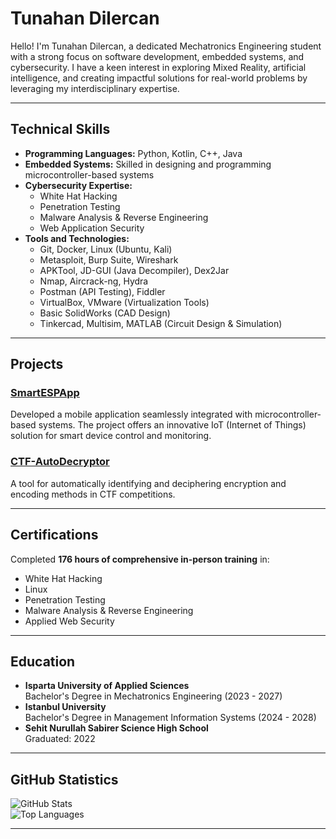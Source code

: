 # Tunahan Dilercan

Hello! I'm Tunahan Dilercan, a dedicated Mechatronics Engineering student with a strong focus on software development, embedded systems, and cybersecurity. I have a keen interest in exploring Mixed Reality, artificial intelligence, and creating impactful solutions for real-world problems by leveraging my interdisciplinary expertise.

---

## Technical Skills
- **Programming Languages:** Python, Kotlin, C++, Java  
- **Embedded Systems:** Skilled in designing and programming microcontroller-based systems  
- **Cybersecurity Expertise:**  
  - White Hat Hacking  
  - Penetration Testing  
  - Malware Analysis & Reverse Engineering  
  - Web Application Security  
- **Tools and Technologies:**  
  - Git, Docker, Linux (Ubuntu, Kali)  
  - Metasploit, Burp Suite, Wireshark  
  - APKTool, JD-GUI (Java Decompiler), Dex2Jar  
  - Nmap, Aircrack-ng, Hydra  
  - Postman (API Testing), Fiddler  
  - VirtualBox, VMware (Virtualization Tools)  
  - Basic SolidWorks (CAD Design)  
  - Tinkercad, Multisim, MATLAB (Circuit Design & Simulation)  

---

## Projects
### [SmartESPApp](https://github.com/TunahanDilercan/SmartESPApp)
Developed a mobile application seamlessly integrated with microcontroller-based systems. The project offers an innovative IoT (Internet of Things) solution for smart device control and monitoring.
### [CTF-AutoDecryptor](https://github.com/TunahanDilercan/CTF-AutoDecryptor)
A tool for automatically identifying and deciphering encryption and encoding methods in CTF competitions.

---

## Certifications
Completed **176 hours of comprehensive in-person training** in:
- White Hat Hacking  
- Linux  
- Penetration Testing  
- Malware Analysis & Reverse Engineering  
- Applied Web Security  

---

## Education
- **Isparta University of Applied Sciences**  
  Bachelor's Degree in Mechatronics Engineering (2023 - 2027)  
- **Istanbul University**  
  Bachelor's Degree in Management Information Systems (2024 - 2028)  
- **Sehit Nurullah Sabirer Science High School**  
  Graduated: 2022  

---

## GitHub Statistics
![GitHub Stats](https://github-readme-stats.vercel.app/api?username=TunahanDilercan&theme=dark&hide_border=false)  
![Top Languages](https://github-readme-stats.vercel.app/api/top-langs/?username=TunahanDilercan&layout=compact&theme=dark&hide_border=false)


---
